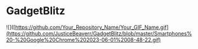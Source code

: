 # GadgetBlitz
![]([https://github.com/Your_Repository_Name/Your_GIF_Name.gif](https://github.com/JusticeBeaverr/GadgetBlitz/blob/master/Smartphones%20-%20Google%20Chrome%202023-06-01%2008-48-22.gif)
